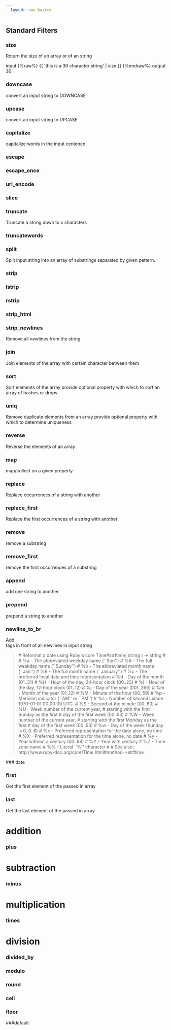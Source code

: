 ```yaml
---
  layout: nav_basics
---
```

## Standard Filters


### size
  Return the size of an array or of an string

  input
  {%raw%}
  {{ 'this is a 30 character string' | size }}
  {%endraw%}
  output
  30
### downcase
 convert an input string to DOWNCASE

### upcase
 convert an input string to UPCASE

### capitalize
 capitalize words in the input centence

### escape

### escape_once

### url_encode

### slice

### truncate
 Truncate a string down to x characters

### truncatewords

### split
 Split input string into an array of substrings separated by given pattern.

### strip

### lstrip

### rstrip

### strip_html

### strip_newlines
 Remove all newlines from the string

### join
 Join elements of the array with certain character between them

### sort
 Sort elements of the array
 provide optional property with which to sort an array of hashes or drops

### uniq
 Remove duplicate elements from an array
 provide optional property with which to determine uniqueness

### reverse
 Reverse the elements of an array

### map
 map/collect on a given property

### replace
 Replace occurrences of a string with another

### replace_first
 Replace the first occurrences of a string with another

### remove
 remove a substring

### remove_first
 remove the first occurrences of a substring

### append
 add one string to another

### prepend
 prepend a string to another

### newline_to_br
 Add <br /> tags in front of all newlines in input string
<blockquote>
# Reformat a date using Ruby's core Time#strftime( string ) -> string
#
#   %a - The abbreviated weekday name (``Sun'')
#   %A - The  full  weekday  name (``Sunday'')
#   %b - The abbreviated month name (``Jan'')
#   %B - The  full  month  name (``January'')
#   %c - The preferred local date and time representation
#   %d - Day of the month (01..31)
#   %H - Hour of the day, 24-hour clock (00..23)
#   %I - Hour of the day, 12-hour clock (01..12)
#   %j - Day of the year (001..366)
#   %m - Month of the year (01..12)
#   %M - Minute of the hour (00..59)
#   %p - Meridian indicator (``AM''  or  ``PM'')
#   %s - Number of seconds since 1970-01-01 00:00:00 UTC.
#   %S - Second of the minute (00..60)
#   %U - Week  number  of the current year,
#           starting with the first Sunday as the first
#           day of the first week (00..53)
#   %W - Week  number  of the current year,
#           starting with the first Monday as the first
#           day of the first week (00..53)
#   %w - Day of the week (Sunday is 0, 0..6)
#   %x - Preferred representation for the date alone, no time
#   %X - Preferred representation for the time alone, no date
#   %y - Year without a century (00..99)
#   %Y - Year with century
#   %Z - Time zone name
#   %% - Literal ``%'' character
#
#   See also: http://www.ruby-doc.org/core/Time.html#method-i-strftime
</blockquote>
### date

### first
 Get the first element of the passed in array

### last
 Get the last element of the passed in array

# addition
### plus

# subtraction
### minus

# multiplication
### times

# division
### divided_by

### modulo

### round

### ceil

### floor

###default